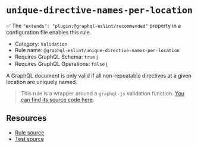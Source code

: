# `unique-directive-names-per-location`

✅ The `"extends": "plugin:@graphql-eslint/recommended"` property in a configuration file enables this rule.

- Category: `Validation`
- Rule name: `@graphql-eslint/unique-directive-names-per-location`
- Requires GraphQL Schema: `true` [ℹ️](../../README.md#extended-linting-rules-with-graphql-schema)
- Requires GraphQL Operations: `false` [ℹ️](../../README.md#extended-linting-rules-with-siblings-operations)

A GraphQL document is only valid if all non-repeatable directives at a given location are uniquely named.

> This rule is a wrapper around a `graphql-js` validation function. [You can find its source code here](https://github.com/graphql/graphql-js/blob/main/src/validation/rules/UniqueDirectivesPerLocationRule.ts).

## Resources

- [Rule source](https://github.com/graphql/graphql-js/blob/main/src/validation/rules/UniqueDirectivesPerLocationRule.ts)
- [Test source](https://github.com/graphql/graphql-js/tree/main/src/validation/__tests__/UniqueDirectivesPerLocationRule-test.ts)
